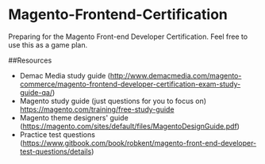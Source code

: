 # Magento-Frontend-Certification
Preparing for the Magento Front-end Developer Certification. Feel free to use this as a game plan.

##Resources
- Demac Media study guide (http://www.demacmedia.com/magento-commerce/magento-frontend-developer-certification-exam-study-guide-qa/)
- Magento study guide (just questions for you to focus on) https://magento.com/training/free-study-guide
- Magento theme designers' guide (https://magento.com/sites/default/files/MagentoDesignGuide.pdf)
- Practice test questions (https://www.gitbook.com/book/robkent/magento-front-end-developer-test-questions/details)

